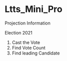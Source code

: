 # Ltts_Mini_Pro

Projection Information

Election 2021

1. Cast the Vote
2. Find Vote Count
3. Find leading Candidate
